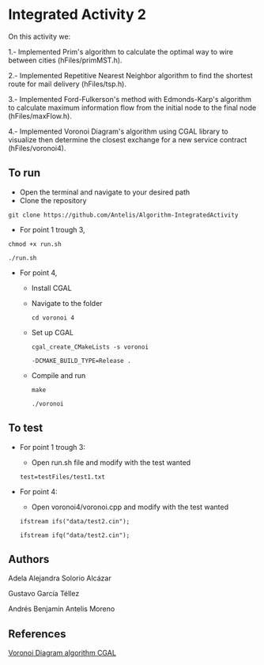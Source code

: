 # Integrated Activity 2
On this activity we: 

1.- Implemented Prim's algorithm to calculate the optimal way to wire between cities (hFiles/primMST.h). 

2.- Implemented Repetitive Nearest Neighbor algorithm to find the shortest route for mail delivery (hFiles/tsp.h).

3.- Implemented Ford-Fulkerson's method with Edmonds-Karp's algorithm to calculate maximum information flow from the initial node to the final node (hFiles/maxFlow.h).

4.- Implemented Voronoi Diagram's algorithm using CGAL library to visualize then determine the closest exchange for a new service contract (hFiles/voronoi4).

## To run
* Open the terminal and navigate to your desired path
* Clone the repository
  
``git clone https://github.com/Antelis/Algorithm-IntegratedActivity``

* For point 1 trough 3,
  
``chmod +x run.sh``

``./run.sh``

* For point 4,
  * Install CGAL
  * Navigate to the folder
    
    ``cd voronoi 4``
    
  * Set up CGAL
    
    ``cgal_create_CMakeLists -s voronoi``
    
    ``-DCMAKE_BUILD_TYPE=Release .``
    
  * Compile and run
    
    ``make``
    
    ``./voronoi``

## To test
* For point 1 trough 3:
  * Open run.sh file and modify with the test wanted
    
  ``test=testFiles/test1.txt``
  
* For point 4:
  * Open voronoi4/voronoi.cpp and modify with the test wanted
    
  ``ifstream ifs("data/test2.cin");``

  ``ifstream ifq("data/test2.cin");``
  
## Authors
Adela Alejandra Solorio Alcázar

Gustavo García Téllez

Andrés Benjamín Antelis Moreno

## References
[Voronoi Diagram algorithm CGAL](https://doc.cgal.org/latest/Voronoi_diagram_2/index.html#Chapter_2D_Voronoi_Diagram_Adaptor)
